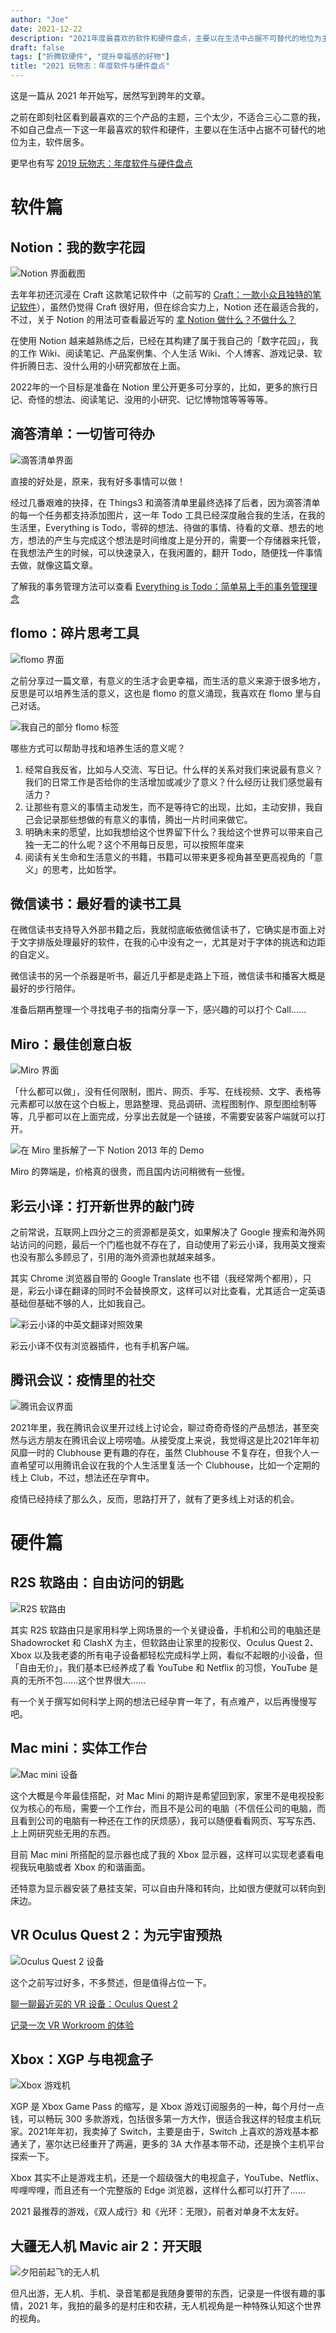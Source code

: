 ```yaml
---
author: "Joe"
date: 2021-12-22
description: "2021年度最喜欢的软件和硬件盘点，主要以在生活中占据不可替代的地位为主"
draft: false
tags: ["折腾软硬件", "提升幸福感的好物"]
title: "2021 玩物志：年度软件与硬件盘点"
---
```


这是一篇从 2021 年开始写，居然写到跨年的文章。

之前在即刻社区看到最喜欢的三个产品的主题，三个太少，不适合三心二意的我，不如自己盘点一下这一年最喜欢的软件和硬件，主要以在生活中占据不可替代的地位为主，软件居多。

更早也有写 [2019 玩物志：年度软件与硬件盘点](https://www.notion.so/2019-73648a392c954e888ff3479ec93327b6?pvs=21) 

# 软件篇

## Notion：我的数字花园

![Notion 界面截图](/images/posts/2021-software-hardware-review/notion-screenshot.webp)

去年年初还沉浸在 Craft 这款笔记软件中（之前写的 [Craft：一款小众且独特的笔记软件](https://www.notion.so/Craft-b640d9f46d574c41b8130da57b05327b?pvs=21)），虽然仍觉得 Craft 很好用，但在综合实力上，Notion 还在最适合我的，不过，关于 Notion 的用法可查看最近写的 [拿 Notion 做什么？不做什么？ ](https://www.notion.so/Notion-792944f70f1641cebb1a924725b56486?pvs=21) 

在使用 Notion 越来越熟练之后，已经在其构建了属于我自己的「数字花园」，我的工作 Wiki、阅读笔记、产品案例集、个人生活 Wiki、个人博客、游戏记录、软件折腾日志、没什么用的小研究都放在上面。

2022年的一个目标是准备在 Notion 里公开更多可分享的，比如，更多的旅行日记、奇怪的想法、阅读笔记、没用的小研究、记忆博物馆等等等等。

## 滴答清单：一切皆可待办

![滴答清单界面](/images/posts/2021-software-hardware-review/ticktick-screenshot.webp)

直接的好处是，原来，我有好多事情可以做！

经过几番艰难的抉择，在 Things3 和滴答清单里最终选择了后者，因为滴答清单的每一个任务都支持添加图片，这一年 Todo 工具已经深度融合我的生活，在我的生活里，Everything is Todo，零碎的想法、待做的事情、待看的文章、想去的地方，想法的产生与完成这个想法是时间维度上是分开的，需要一个存储器来托管，在我想法产生的时候，可以快速录入，在我闲置的，翻开 Todo，随便找一件事情去做，就像这篇文章。

了解我的事务管理方法可以查看 [Everything is Todo：简单易上手的事务管理理念](https://www.notion.so/Everything-is-Todo-2a21e684b5f54e66b3dfaf056a14fbc2?pvs=21) 

## flomo：碎片思考工具

![flomo 界面](/images/posts/2021-software-hardware-review/flomo-screenshot.webp)

之前分享过一篇文章，有意义的生活才会更幸福，而生活的意义来源于很多地方，反思是可以培养生活的意义，这也是 flomo 的意义涌现，我喜欢在 flomo 里与自己对话。

![我自己的部分 flomo 标签](/images/posts/2021-software-hardware-review/flomo-tags.webp)

哪些方式可以帮助寻找和培养生活的意义呢？

1. 经常自我反省，比如与人交流、写日记。什么样的关系对我们来说最有意义？我们的日常工作是否给你的生活增加或减少了意义？什么经历让我们感觉最有活力？
2. 让那些有意义的事情主动发生，而不是等待它的出现，比如，主动安排，我自己会记录那些想做的有意义的事情，腾出一片时间来做它。
3. 明确未来的愿望，比如我想给这个世界留下什么？我给这个世界可以带来自己独一无二的什么呢？这个不用每日反思，可以按照年度来
4. 阅读有关生命和生活意义的书籍，书籍可以带来更多视角甚至更高视角的「意义」的思考，比如哲学。

## 微信读书：最好看的读书工具

在微信读书支持导入外部书籍之后，我就彻底皈依微信读书了，它确实是市面上对于文字排版处理最好的软件，在我的心中没有之一，尤其是对于字体的挑选和边距的自定义。

微信读书的另一个杀器是听书，最近几乎都是走路上下班，微信读书和播客大概是最好的步行陪伴。

准备后期再整理一个寻找电子书的指南分享一下，感兴趣的可以打个 Call……

## Miro：最佳创意白板

![Miro 界面](/images/posts/2021-software-hardware-review/miro-screenshot.webp)

「什么都可以做」，没有任何限制，图片、网页、手写、在线视频、文字、表格等元素都可以放在这个白板上，思路整理、竞品调研、流程图制作、原型图绘制等等，几乎都可以在上面完成，分享出去就是一个链接，不需要安装客户端就可以打开。

![在 Miro 里拆解了一下 Notion 2013 年的 Demo](/images/posts/2021-software-hardware-review/miro-notion-demo.webp)

Miro 的弊端是，价格真的很贵，而且国内访问稍微有一些慢。

## 彩云小译：打开新世界的敲门砖

之前常说，互联网上四分之三的资源都是英文，如果解决了 Google 搜索和海外网站访问的问题，最后一个门槛也就不存在了，自动使用了彩云小译，我用英文搜索也没有那么多顾忌了，引用的海外资源也就越来越多。

其实 Chrome 浏览器自带的 Google Translate 也不错（我经常两个都用），只是，彩云小译在翻译的同时不会替换原文，这样可以对比查看，尤其适合一定英语基础但基础不够的人，比如我自己。

![彩云小译的中英文翻译对照效果](/images/posts/2021-software-hardware-review/caiyun-screenshot.webp)

彩云小译不仅有浏览器插件，也有手机客户端。

## 腾讯会议：疫情里的社交

![腾讯会议界面](/images/posts/2021-software-hardware-review/tencent-meeting.webp)

2021年里，我在腾讯会议里开过线上讨论会，聊过奇奇奇怪的产品想法，甚至突然与远方朋友在腾讯会议上唠唠嗑。从接受度上来说，我觉得这是比2021年年初风靡一时的 Clubhouse 更有趣的存在，虽然 Clubhouse 不复存在，但我个人一直希望可以用腾讯会议在我的个人生活里复活一个 Clubhouse，比如一个定期的线上 Club，不过，想法还在孕育中。

疫情已经持续了那么久，反而，思路打开了，就有了更多线上对话的机会。

# 硬件篇

## R2S 软路由：自由访问的钥匙

![R2S 软路由](/images/posts/2021-software-hardware-review/r2s-router.webp)

其实 R2S 软路由只是家用科学上网场景的一个关键设备，手机和公司的电脑还是 Shadowrocket 和 ClashX 为主，但软路由让家里的投影仪、Oculus Quest 2、Xbox 以及我老婆的所有电子设备都轻松完成科学上网，看似不起眼的小设备，但「自由无价」，我们基本已经养成了看 YouTube 和 Netflix 的习惯，YouTube 是真的无所不包……这个世界很大…… 

有一个关于撰写如何科学上网的想法已经孕育一年了，有点难产，以后再慢慢写吧。

## Mac mini：实体工作台

![Mac mini 设备](/images/posts/2021-software-hardware-review/mac-mini.webp)

这个大概是今年最佳搭配，对 Mac Mini 的期许是希望回到家，家里不是电视投影仪为核心的布局，需要一个工作台，而且不是公司的电脑（不信任公司的电脑，而且看到公司的电脑有一种还在工作的厌烦感），我可以随便看看网页、写写东西、上上网研究些无用的东西。

目前 Mac mini 所搭配的显示器也成了我的 Xbox 显示器，这样可以实现老婆看电视我玩电脑或者 Xbox 的和谐画面。

还特意为显示器安装了悬挂支架，可以自由升降和转向，比如很方便就可以转向到床边。

## VR Oculus Quest 2：为元宇宙预热

![Oculus Quest 2 设备](/images/posts/2021-software-hardware-review/oculus-quest2.webp)

这个之前写过好多，不多赘述，但是值得占位一下。

[聊一聊最近买的 VR 设备：Oculus Quest 2](https://www.notion.so/VR-Oculus-Quest-2-b8543c6adf244faa90dd75ed705438aa?pvs=21) 

[记录一次 VR Workroom 的体验](/posts/vr-workroom-experience) 

## Xbox：XGP 与电视盒子

![Xbox 游戏机](/images/posts/2021-software-hardware-review/xbox.webp)

XGP 是 Xbox Game Pass 的缩写，是 Xbox 游戏订阅服务的一种，每个月付一点钱，可以畅玩 300 多款游戏，包括很多第一方大作，很适合我这样的轻度主机玩家。2021年年初，我卖掉了 Switch，主要是由于，Switch 上喜欢的游戏基本都通关了，塞尔达已经重开了两遍，更多的 3A 大作基本带不动，还是换个主机平台探索一下。

Xbox 其实不止是游戏主机，还是一个超级强大的电视盒子，YouTube、Netflix、哔哩哔哩，而且还有一个完整版的 Edge 浏览器，这样什么都可以打开了……

2021 最推荐的游戏，《双人成行》和《光环：无限》，前者对单身不太友好。

## 大疆无人机 Mavic air 2：开天眼

![夕阳前起飞的无人机](/images/posts/2021-software-hardware-review/drone-sunset.webp)

但凡出游，无人机、手机、录音笔都是我随身要带的东西，记录是一件很有趣的事情，2021 年，我拍的最多的是村庄和农耕，无人机视角是一种特殊认知这个世界的视角。 